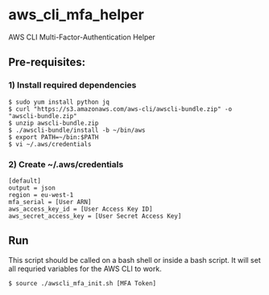 # aws_cli_mfa_helper
AWS CLI Multi-Factor-Authentication Helper

## Pre-requisites:

### 1) Install required dependencies
```
$ sudo yum install python jq  
$ curl "https://s3.amazonaws.com/aws-cli/awscli-bundle.zip" -o "awscli-bundle.zip"  
$ unzip awscli-bundle.zip  
$ ./awscli-bundle/install -b ~/bin/aws  
$ export PATH=~/bin:$PATH  
$ vi ~/.aws/credentials  
```
### 2) Create ~/.aws/credentials
```
[default]  
output = json  
region = eu-west-1  
mfa_serial = [User ARN]  
aws_access_key_id = [User Access Key ID]  
aws_secret_access_key = [User Secret Access Key]  
```
## Run

This script should be called on a bash shell or inside a bash script. It will set all requried variables for the AWS CLI to work.
```
$ source ./awscli_mfa_init.sh [MFA Token]
```
